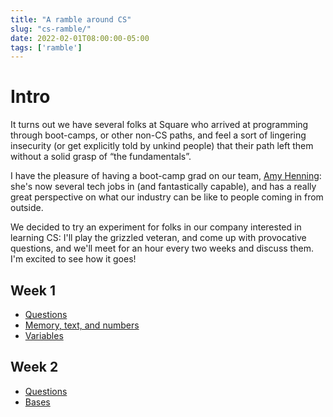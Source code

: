 ```yaml
---
title: "A ramble around CS"
slug: "cs-ramble/"
date: 2022-02-01T08:00:00-05:00
tags: ['ramble']
---
```


# Intro

It turns out we have several folks at Square who arrived at
programming through boot-camps, or other non-CS paths, and feel a sort
of lingering insecurity (or get explicitly told by unkind people) that
their path left them without a solid grasp of “the fundamentals”.

I have the pleasure of having a boot-camp grad on our team, [Amy
Henning](https://amyh.dev/): she's now several tech jobs in (and
fantastically capable), and has a really great perspective on what our
industry can be like to people coming in from outside.

We decided to try an experiment for folks in our company interested in
learning CS: I'll play the grizzled veteran, and come up with
provocative questions, and we'll meet for an hour every two weeks and
discuss them. I'm excited to see how it goes!

## Week 1

- [Questions](1a/)
- [Memory, text, and numbers](1b/)
- [Variables](1c/)

## Week 2
- [Questions](2a/)
- [Bases](2b/)
